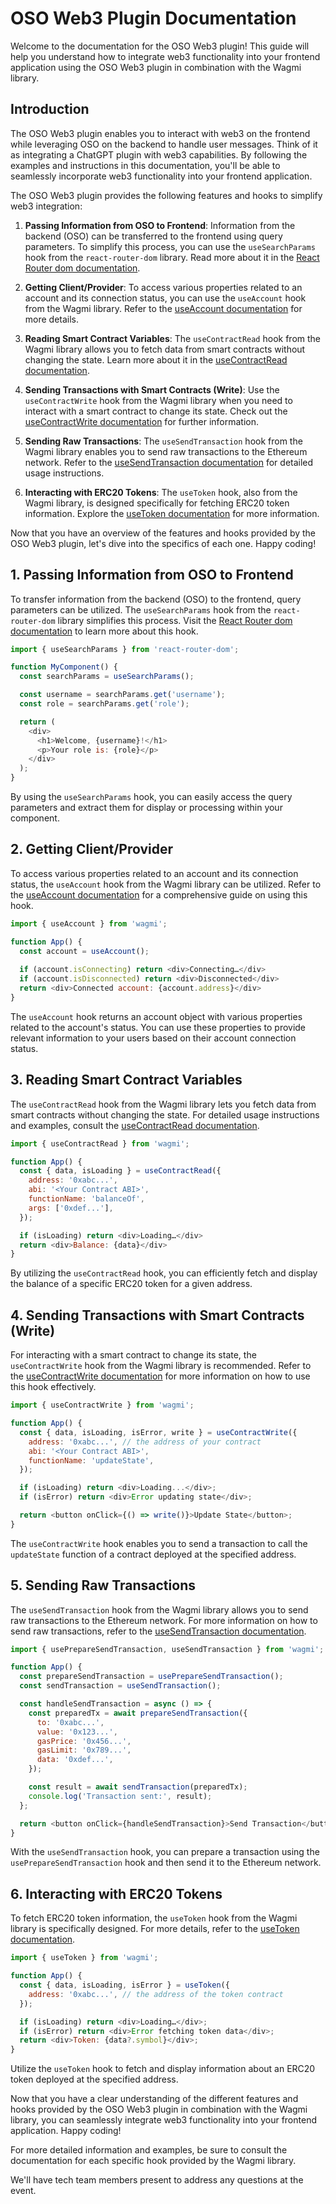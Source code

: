 # OSO Web3 Plugin Documentation

Welcome to the documentation for the OSO Web3 plugin! This guide will help you understand how to integrate web3 functionality into your frontend application using the OSO Web3 plugin in combination with the Wagmi library.

## Introduction

The OSO Web3 plugin enables you to interact with web3 on the frontend while leveraging OSO on the backend to handle user messages. Think of it as integrating a ChatGPT plugin with web3 capabilities. By following the examples and instructions in this documentation, you'll be able to seamlessly incorporate web3 functionality into your frontend application.

The OSO Web3 plugin provides the following features and hooks to simplify web3 integration:

1. **Passing Information from OSO to Frontend**: Information from the backend (OSO) can be transferred to the frontend using query parameters. To simplify this process, you can use the `useSearchParams` hook from the `react-router-dom` library. Read more about it in the [React Router dom documentation](https://reactrouter.com/web/api/Hooks/useparams).

2. **Getting Client/Provider**: To access various properties related to an account and its connection status, you can use the `useAccount` hook from the Wagmi library. Refer to the [useAccount documentation](https://wagmi.sh/react/hooks/useAccount) for more details.

3. **Reading Smart Contract Variables**: The `useContractRead` hook from the Wagmi library allows you to fetch data from smart contracts without changing the state. Learn more about it in the [useContractRead documentation](https://wagmi.sh/react/hooks/useContractRead).

4. **Sending Transactions with Smart Contracts (Write)**: Use the `useContractWrite` hook from the Wagmi library when you need to interact with a smart contract to change its state. Check out the [useContractWrite documentation](https://wagmi.sh/react/hooks/useContractWrite) for further information.

5. **Sending Raw Transactions**: The `useSendTransaction` hook from the Wagmi library enables you to send raw transactions to the Ethereum network. Refer to the [useSendTransaction documentation](https://wagmi.sh/react/hooks/useSendTransaction) for detailed usage instructions.

6. **Interacting with ERC20 Tokens**: The `useToken` hook, also from the Wagmi library, is designed specifically for fetching ERC20 token information. Explore the [useToken documentation](https://wagmi.sh/react/hooks/useToken) for more information.

Now that you have an overview of the features and hooks provided by the OSO Web3 plugin, let's dive into the specifics of each one. Happy coding!

## 1. Passing Information from OSO to Frontend

To transfer information from the backend (OSO) to the frontend, query parameters can be utilized. The `useSearchParams` hook from the `react-router-dom` library simplifies this process. Visit the [React Router dom documentation](https://reactrouter.com/web/api/Hooks/useparams) to learn more about this hook.

```javascript
import { useSearchParams } from 'react-router-dom';

function MyComponent() {
  const searchParams = useSearchParams();

  const username = searchParams.get('username');
  const role = searchParams.get('role');

  return (
    <div>
      <h1>Welcome, {username}!</h1>
      <p>Your role is: {role}</p>
    </div>
  );
}
```

By using the `useSearchParams` hook, you can easily access the query parameters and extract them for display or processing within your component.

## 2. Getting Client/Provider

To access various properties related to an account and its connection status, the `useAccount` hook from the Wagmi library can be utilized. Refer to the [useAccount documentation](https://wagmi.sh/react/hooks/useAccount) for a comprehensive guide on using this hook.

```javascript
import { useAccount } from 'wagmi';

function App() {
  const account = useAccount();
  
  if (account.isConnecting) return <div>Connecting…</div>
  if (account.isDisconnected) return <div>Disconnected</div>
  return <div>Connected account: {account.address}</div>
}
```

The `useAccount` hook returns an account object with various properties related to the account's status. You can use these properties to provide relevant information to your users based on their account connection status.

## 3. Reading Smart Contract Variables

The `useContractRead` hook from the Wagmi library lets you fetch data from smart contracts without changing the state. For detailed usage instructions and examples, consult the [useContractRead documentation](https://wagmi.sh/react/hooks/useContractRead).

```javascript
import { useContractRead } from 'wagmi';

function App() {
  const { data, isLoading } = useContractRead({
    address: '0xabc...',
    abi: '<Your Contract ABI>',
    functionName: 'balanceOf',
    args: ['0xdef...'], 
  });

  if (isLoading) return <div>Loading…</div>
  return <div>Balance: {data}</div>
}
```

By utilizing the `useContractRead` hook, you can efficiently fetch and display the balance of a specific ERC20 token for a given address.

## 4. Sending Transactions with Smart Contracts (Write)

For interacting with a smart contract to change its state, the `useContractWrite` hook from the Wagmi library is recommended. Refer to the [useContractWrite documentation](https://wagmi.sh/react/hooks/useContractWrite) for more information on how to use this hook effectively.

```javascript
import { useContractWrite } from 'wagmi';

function App() {
  const { data, isLoading, isError, write } = useContractWrite({
    address: '0xabc...', // the address of your contract
    abi: '<Your Contract ABI>', 
    functionName: 'updateState', 
  });

  if (isLoading) return <div>Loading...</div>;
  if (isError) return <div>Error updating state</div>;

  return <button onClick={() => write()}>Update State</button>;
}
```

The `useContractWrite` hook enables you to send a transaction to call the `updateState` function of a contract deployed at the specified address.

## 5. Sending Raw Transactions

The `useSendTransaction` hook from the Wagmi library allows you to send raw transactions to the Ethereum network. For more information on how to send raw transactions, refer to the [useSendTransaction documentation](https://wagmi.sh/react/hooks/useSendTransaction).

```javascript
import { usePrepareSendTransaction, useSendTransaction } from 'wagmi';

function App() {
  const prepareSendTransaction = usePrepareSendTransaction();
  const sendTransaction = useSendTransaction();

  const handleSendTransaction = async () => {
    const preparedTx = await prepareSendTransaction({
      to: '0xabc...',
      value: '0x123...',
      gasPrice: '0x456...',
      gasLimit: '0x789...',
      data: '0xdef...',
    });

    const result = await sendTransaction(preparedTx);
    console.log('Transaction sent:', result);
  };

  return <button onClick={handleSendTransaction}>Send Transaction</button>;
}
```

With the `useSendTransaction` hook, you can prepare a transaction using the `usePrepareSendTransaction` hook and then send it to the Ethereum network.

## 6. Interacting with ERC20 Tokens

To fetch ERC20 token information, the `useToken` hook from the Wagmi library is specifically designed. For more details, refer to the [useToken documentation](https://wagmi.sh/react/hooks/useToken).

```javascript
import { useToken } from 'wagmi';

function App() {
  const { data, isLoading, isError } = useToken({
    address: '0xabc...', // the address of the token contract
  });

  if (isLoading) return <div>Loading…</div>;
  if (isError) return <div>Error fetching token data</div>;
  return <div>Token: {data?.symbol}</div>;
}
```

Utilize the `useToken` hook to fetch and display information about an ERC20 token deployed at the specified address.

Now that you have a clear understanding of the different features and hooks provided by the OSO Web3 plugin in combination with the Wagmi library, you can seamlessly integrate web3 functionality into your frontend application. Happy coding!

For more detailed information and examples, be sure to consult the documentation for each specific hook provided by the Wagmi library.

We'll have tech team members present to address any questions at the event.
